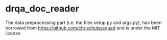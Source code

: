 # drqa_doc_reader

The data preprocessing part (i.e. the files setup.py and args.py), has been borrowed from https://github.com/chrischute/squad and is under the MIT license